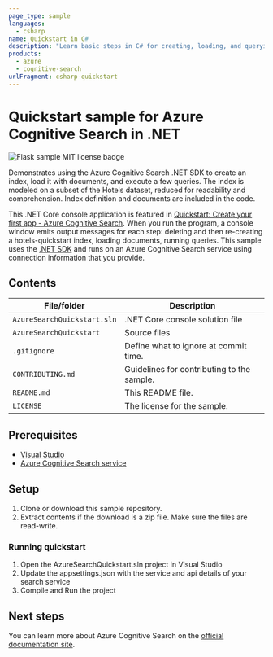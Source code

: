 ```yaml
---
page_type: sample
languages:
  - csharp
name: Quickstart in C#
description: "Learn basic steps in C# for creating, loading, and querying an Azure Cognitive Search index in a .NET Core console application."
products:
  - azure
  - cognitive-search
urlFragment: csharp-quickstart
---
```


# Quickstart sample for Azure Cognitive Search in .NET

![Flask sample MIT license badge](https://img.shields.io/badge/license-MIT-green.svg)

Demonstrates using the Azure Cognitive Search .NET SDK to create an index, load it with documents, and execute a few queries. The index is modeled on a subset of the Hotels dataset, reduced for readability and comprehension. Index definition and documents are included in the code.

This .NET Core console application is featured in [Quickstart: Create your first app - Azure Cognitive Search](https://docs.microsoft.com/azure/search/tutorial-csharp-create-first-app). When you run the program, a console window emits output messages for each step: deleting and then re-creating a hotels-quickstart index, loading documents, running queries. This sample uses the [.NET SDK](https://docs.microsoft.com/dotnet/api/?term=microsoft.azure.search) and runs on an Azure Cognitive Search service using connection information that you provide.

## Contents

| File/folder | Description |
|-------------|-------------|
| `AzureSearchQuickstart.sln`       | .NET Core console solution file |
| `AzureSearchQuickstart`       | Source files |
| `.gitignore` | Define what to ignore at commit time. |
| `CONTRIBUTING.md` | Guidelines for contributing to the sample. |
| `README.md` | This README file. |
| `LICENSE`   | The license for the sample. |

## Prerequisites

- [Visual Studio](https://visualstudio.microsoft.com/downloads/)
- [Azure Cognitive Search service](https://docs.microsoft.com/azure/search/search-create-service-portal)

## Setup

1. Clone or download this sample repository.
1. Extract contents if the download is a zip file. Make sure the files are read-write.

### Running quickstart
1. Open the AzureSearchQuickstart.sln project in Visual Studio
1. Update the appsettings.json with the service and api details of your search service
1. Compile and Run the project

## Next steps

You can learn more about Azure Cognitive Search on the [official documentation site](https://docs.microsoft.com/azure/search).